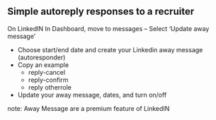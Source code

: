## Simple autoreply responses to a recruiter

On LinkedIN In Dashboard, move to messages
– Select ‘Update away message’
- Choose start/end date and create your Linkedin away message (autoresponder)
- Copy an example
  - reply-cancel
  - reply-confirm
  - reply otherrole
- Update your away message, dates, and turn on/off

note: Away Message are a premium feature of LinkedIN

